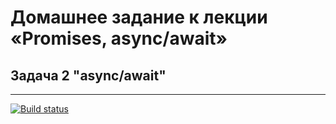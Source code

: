 # Домашнее задание к лекции «Promises, async/await»

## Задача 2 "async/await"

---------------------

[![Build status](https://ci.appveyor.com/api/projects/status/v80rwex1wp3dvf1m?svg=true)](https://ci.appveyor.com/project/deizee/ajs-async-2)

